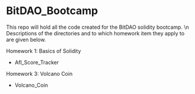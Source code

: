# BitDAO_Bootcamp
This repo will hold all the code created for the BitDAO solidity bootcamp. \n
Descriptions of the directories and to which homework item they apply to are given below.

Homework 1: Basics of Solidity
 - Afl_Score_Tracker

Homework 3: Volcano Coin
 - Volcano_Coin
